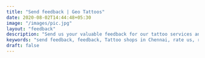 ```yaml
---
title: "Send feedback | Geo Tattoos"
date: 2020-08-02T14:44:48+05:30
image: "/images/pic.jpg"
layout: "feedback"
description: "Send us your valuable feedback for our tattoo services and products to help us serve you better."
keywords: "send feedback, feedback, Tattoo shops in Chennai, rate us, review us, review us on google, rate us on google, send google review"
draft: false
---
```


